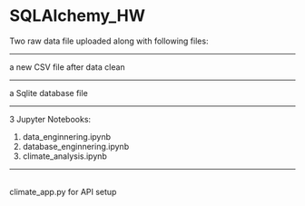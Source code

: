 # SQLAlchemy_HW

Two raw data file uploaded along with following files: <br>
<hr>
a new CSV file after data clean <br>
<hr>
a Sqlite database file <br>
<hr>
3 Jupyter Notebooks: <br>
<ol>
  <li> data_enginnering.ipynb</li>
  <li> database_enginnering.ipynb</li>
  <li> climate_analysis.ipynb</li>
</ol>
<hr>
<br>
climate_app.py for API setup
  
